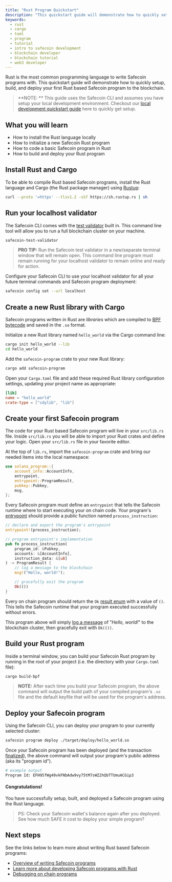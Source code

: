 ```yaml
---
title: "Rust Program Quickstart"
description: "This quickstart guide will demonstrate how to quickly setup, build, and deploy your first Rust based Safecoin program to the blockchain."
keywords:
  - rust
  - cargo
  - toml
  - program
  - tutorial
  - intro to safecoin development
  - blockchain developer
  - blockchain tutorial
  - web3 developer
---
```


Rust is the most common programming language to write Safecoin programs with. This quickstart guide will demonstrate how to quickly setup, build, and deploy your first Rust based Safecoin program to the blockchain.

> **NOTE: **
> This guide uses the Safecoin CLI and assumes you have setup your local development environment. Checkout our [local development quickstart guide](./local.md) here to quickly get setup.

## What you will learn

- How to install the Rust language locally
- How to initialize a new Safecoin Rust program
- How to code a basic Safecoin program in Rust
- How to build and deploy your Rust program

## Install Rust and Cargo

To be able to compile Rust based Safecoin programs, install the Rust language and Cargo (the Rust package manager) using [Rustup](https://rustup.rs/):

```bash
curl --proto '=https' --tlsv1.2 -sSf https://sh.rustup.rs | sh
```

## Run your localhost validator

The Safecoin CLI comes with the [test validator](../developing/test-validator.md) built in. This command line tool will allow you to run a full blockchain cluster on your machine.

```bash
safecoin-test-validator
```

> **PRO TIP:**
> Run the Safecoin test validator in a new/separate terminal window that will remain open. This command line program must remain running for your localhost validator to remain online and ready for action.

Configure your Safecoin CLI to use your localhost validator for all your future terminal commands and Safecoin program deployment:

```bash
safecoin config set --url localhost
```

## Create a new Rust library with Cargo

Safecoin programs written in Rust are _libraries_ which are compiled to [BPF bytecode](../developing/on-chain-programs/faq.md#berkeley-packet-filter-bpf) and saved in the `.so` format.

Initialize a new Rust library named `hello_world` via the Cargo command line:

```bash
cargo init hello_world --lib
cd hello_world
```

Add the `safecoin-program` crate to your new Rust library:

```bash
cargo add safecoin-program
```

Open your `Cargo.toml` file and add these required Rust library configuration settings, updating your project name as appropriate:

```toml
[lib]
name = "hello_world"
crate-type = ["cdylib", "lib"]
```

## Create your first Safecoin program

The code for your Rust based Safecoin program will live in your `src/lib.rs` file. Inside `src/lib.rs` you will be able to import your Rust crates and define your logic. Open your `src/lib.rs` file in your favorite editor.

At the top of `lib.rs`, import the `safecoin-program` crate and bring our needed items into the local namespace:

```rust
use solana_program::{
    account_info::AccountInfo,
    entrypoint,
    entrypoint::ProgramResult,
    pubkey::Pubkey,
    msg,
};
```

Every Safecoin program must define an `entrypoint` that tells the Safecoin runtime where to start executing your on chain code. Your program's [entrypoint](../developing/on-chain-programs/developing-rust#program-entrypoint) should provide a public function named `process_instruction`:

```rust
// declare and export the program's entrypoint
entrypoint!(process_instruction);

// program entrypoint's implementation
pub fn process_instruction(
    program_id: &Pubkey,
    accounts: &[AccountInfo],
    instruction_data: &[u8]
) -> ProgramResult {
    // log a message to the blockchain
    msg!("Hello, world!");

    // gracefully exit the program
    Ok(())
}
```

Every on chain program should return the `Ok` [result enum](https://doc.rust-lang.org/std/result/) with a value of `()`. This tells the Safecoin runtime that your program executed successfully without errors.

This program above will simply [log a message](../developing/on-chain-programs/debugging#logging) of "_Hello, world!_" to the blockchain cluster, then gracefully exit with `Ok(())`.

## Build your Rust program

Inside a terminal window, you can build your Safecoin Rust program by running in the root of your project (i.e. the directory with your `Cargo.toml` file):

```bash
cargo build-bpf
```

> **NOTE:**
> After each time you build your Safecoin program, the above command will output the build path of your compiled program's `.so` file and the default keyfile that will be used for the program's address.

## Deploy your Safecoin program

Using the Safecoin CLI, you can deploy your program to your currently selected cluster:

```bash
safecoin program deploy ./target/deploy/hello_world.so
```

Once your Safecoin program has been deployed (and the transaction [finalized](../cluster/commitments.md)), the above command will output your program's public address (aka its "program id").

```bash
# example output
Program Id: EFH95fWg49vkFNbAdw9vy75tM7sWZ2hQbTTUmuACGip3
```

#### Congratulations!

You have successfully setup, built, and deployed a Safecoin program using the Rust language.

> PS: Check your Safecoin wallet's balance again after you deployed. See how much SAFE it cost to deploy your simple program?

## Next steps

See the links below to learn more about writing Rust based Safecoin programs:

- [Overview of writing Safecoin programs](../developing/on-chain-programs/overview)
- [Learn more about developing Safecoin programs with Rust](../developing/on-chain-programs/developing-Rust)
- [Debugging on chain programs](../developing/on-chain-programs/debugging)
